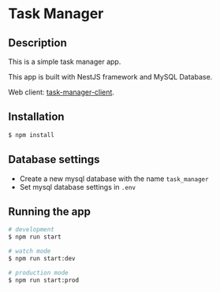 # Task Manager

## Description

This is a simple task manager app.

This app is built with NestJS framework and MySQL Database.

Web client: <a href="https://github.com/Cliff-JKL/task-manager-client" target="_blank">task-manager-client</a>.

## Installation

```bash
$ npm install
```

## Database settings

- Create a new mysql database with the name `task_manager`
- Set mysql database settings in `.env`

## Running the app

```bash
# development
$ npm run start

# watch mode
$ npm run start:dev

# production mode
$ npm run start:prod
```
